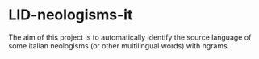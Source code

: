 # LID-neologisms-it
The aim of this project is to automatically identify the source language of some italian neologisms (or other multilingual words) with ngrams.
